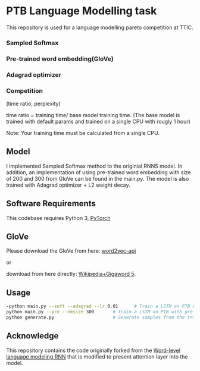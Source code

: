 # PTB Language Modelling task

This repository is used for a language modelling pareto competition at TTIC. 

### Sampled Softmax

### Pre-trained word embedding(GloVe)

### Adagrad optimizer

### Competition

(time ratio, perplexity)

time ratio = training time/ base model training time. (The base model is trained with default params and trained on a single CPU with rougly 1 hour)

Note: Your training time must be calculated from a single CPU.

## Model
I implemented Sampled Softmax method to the originial RNNS model. In addition, an implementation of using pre-trained word embedding with size of 200 and 300 from GloVe can be found in the main.py. The model is also trained with Adagrad optimizer + L2 weight decay.

## Software Requirements

This codebase requires Python 3, [PyTorch](http://pytorch.org/)

## GloVe

Please download the GloVe from here: [word2vec-api](https://github.com/3Top/word2vec-api)

or

download from here directly: [Wikipedia+Gigaword 5](http://nlp.stanford.edu/data/glove.6B.zip).

## Usage

```bash
-python main.py --soft --adagrad --lr 0.01		# Train a LSTM on PTB with sampled softmax and using Adagrad as the optimizer with learning rate = 0.01
python main.py --pre --emsize 300       # Train a LSTM on PTB with pre-trained embedding with emsize 300
python generate.py                      # Generate samples from the trained LSTM model.
```

## Acknowledge
This repository contains the code originally forked from the [Word-level language modeling RNN](https://github.com/pytorch/examples/tree/master/word_language_model) that is modified to present attention layer into the model.
